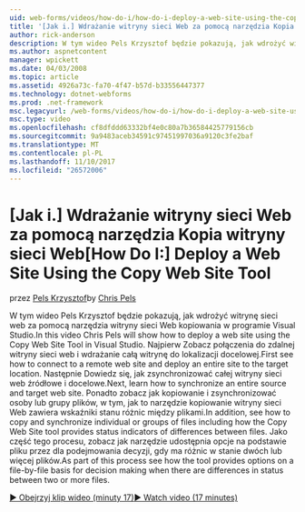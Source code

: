 ```yaml
---
uid: web-forms/videos/how-do-i/how-do-i-deploy-a-web-site-using-the-copy-web-site-tool
title: '[Jak i.] Wdrażanie witryny sieci Web za pomocą narzędzia Kopia witryny sieci Web | Dokumentacja firmy Microsoft'
author: rick-anderson
description: W tym wideo Pels Krzysztof będzie pokazują, jak wdrożyć witrynę sieci web za pomocą narzędzia witryny sieci Web kopiowania w programie Visual Studio. Najpierw zobacz sposób podłączania do zdalnej witryny sieci web i...
ms.author: aspnetcontent
manager: wpickett
ms.date: 04/03/2008
ms.topic: article
ms.assetid: 4926a73c-fa70-4f47-b57d-b33556447377
ms.technology: dotnet-webforms
ms.prod: .net-framework
msc.legacyurl: /web-forms/videos/how-do-i/how-do-i-deploy-a-web-site-using-the-copy-web-site-tool
msc.type: video
ms.openlocfilehash: cf8dfddd63332bf4e0c80a7b36584425779156cb
ms.sourcegitcommit: 9a9483aceb34591c97451997036a9120c3fe2baf
ms.translationtype: MT
ms.contentlocale: pl-PL
ms.lasthandoff: 11/10/2017
ms.locfileid: "26572006"
---
```

<a name="how-do-i-deploy-a-web-site-using-the-copy-web-site-tool"></a><span data-ttu-id="48d94-104">[Jak i.] Wdrażanie witryny sieci Web za pomocą narzędzia Kopia witryny sieci Web</span><span class="sxs-lookup"><span data-stu-id="48d94-104">[How Do I:] Deploy a Web Site Using the Copy Web Site Tool</span></span>
====================
<span data-ttu-id="48d94-105">przez [Pels Krzysztof](https://twitter.com/chrispels)</span><span class="sxs-lookup"><span data-stu-id="48d94-105">by [Chris Pels](https://twitter.com/chrispels)</span></span>

<span data-ttu-id="48d94-106">W tym wideo Pels Krzysztof będzie pokazują, jak wdrożyć witrynę sieci web za pomocą narzędzia witryny sieci Web kopiowania w programie Visual Studio.</span><span class="sxs-lookup"><span data-stu-id="48d94-106">In this video Chris Pels will show how to deploy a web site using the Copy Web Site Tool in Visual Studio.</span></span> <span data-ttu-id="48d94-107">Najpierw Zobacz połączenia do zdalnej witryny sieci web i wdrażanie całą witrynę do lokalizacji docelowej.</span><span class="sxs-lookup"><span data-stu-id="48d94-107">First see how to connect to a remote web site and deploy an entire site to the target location.</span></span> <span data-ttu-id="48d94-108">Następnie Dowiedz się, jak zsynchronizować całej witryny sieci web źródłowe i docelowe.</span><span class="sxs-lookup"><span data-stu-id="48d94-108">Next, learn how to synchronize an entire source and target web site.</span></span> <span data-ttu-id="48d94-109">Ponadto zobacz jak kopiowanie i zsynchronizować osoby lub grupy plików, w tym, jak to narzędzie kopiowanie witryny sieci Web zawiera wskaźniki stanu różnic między plikami.</span><span class="sxs-lookup"><span data-stu-id="48d94-109">In addition, see how to copy and synchronize individual or groups of files including how the Copy Web Site tool provides status indicators of differences between files.</span></span> <span data-ttu-id="48d94-110">Jako część tego procesu, zobacz jak narzędzie udostępnia opcje na podstawie pliku przez dla podejmowania decyzji, gdy ma różnic w stanie dwóch lub więcej plików.</span><span class="sxs-lookup"><span data-stu-id="48d94-110">As part of this process see how the tool provides options on a file-by-file basis for decision making when there are differences in status between two or more files.</span></span>

[<span data-ttu-id="48d94-111">&#9654; Obejrzyj klip wideo (minuty 17)</span><span class="sxs-lookup"><span data-stu-id="48d94-111">&#9654; Watch video (17 minutes)</span></span>](https://channel9.msdn.com/Blogs/ASP-NET-Site-Videos/how-do-i-deploy-a-web-site-using-the-copy-web-site-tool)
